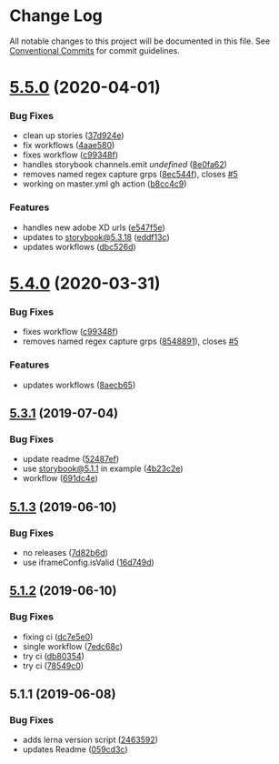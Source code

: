 # Change Log

All notable changes to this project will be documented in this file.
See [Conventional Commits](https://conventionalcommits.org) for commit guidelines.

# [5.5.0](https://github.com/morgs32/storybook-addon-xd-designs/compare/v5.3.1...v5.5.0) (2020-04-01)


### Bug Fixes

* clean up stories ([37d924e](https://github.com/morgs32/storybook-addon-xd-designs/commit/37d924ebf7c9223b0406ab7e026370c02884fc9b))
* fix workflows ([4aae580](https://github.com/morgs32/storybook-addon-xd-designs/commit/4aae580dbe774eed9e7f315aa30580743aeecde9))
* fixes workflow ([c99348f](https://github.com/morgs32/storybook-addon-xd-designs/commit/c99348f35a1140e87170307c6a80e21ce4eb50e5))
* handles storybook channels.emit _undefined_ ([8e0fa62](https://github.com/morgs32/storybook-addon-xd-designs/commit/8e0fa626999870c024574d0b64604892f544f452))
* removes named regex capture grps ([8ec544f](https://github.com/morgs32/storybook-addon-xd-designs/commit/8ec544f7adf0f76363caf30c83c9c45441f41320)), closes [#5](https://github.com/morgs32/storybook-addon-xd-designs/issues/5)
* working on master.yml gh action ([b8cc4c9](https://github.com/morgs32/storybook-addon-xd-designs/commit/b8cc4c98da74d935703ed0e85c85a5878b93e14e))


### Features

* handles new adobe XD urls ([e547f5e](https://github.com/morgs32/storybook-addon-xd-designs/commit/e547f5e2599d89116e9eaeb9403ca8f6887d992f))
* updates to storybook@5.3.18 ([eddf13c](https://github.com/morgs32/storybook-addon-xd-designs/commit/eddf13cca293ac06ebc77ea4cc3b4b1642b1c671))
* updates workflows ([dbc526d](https://github.com/morgs32/storybook-addon-xd-designs/commit/dbc526d01a173d9c41578d8ccaddf931a6c33a2f))





# [5.4.0](https://github.com/morgs32/storybook-addon-xd-designs/compare/v5.3.1...v5.4.0) (2020-03-31)


### Bug Fixes

* fixes workflow ([c99348f](https://github.com/morgs32/storybook-addon-xd-designs/commit/c99348f))
* removes named regex capture grps ([8548891](https://github.com/morgs32/storybook-addon-xd-designs/commit/8548891)), closes [#5](https://github.com/morgs32/storybook-addon-xd-designs/issues/5)


### Features

* updates workflows ([8aecb65](https://github.com/morgs32/storybook-addon-xd-designs/commit/8aecb65))





## [5.3.1](https://github.com/morgs32/storybook-addon-xd-designs/compare/v5.1.3...v5.3.1) (2019-07-04)


### Bug Fixes

* update readme ([52487ef](https://github.com/morgs32/storybook-addon-xd-designs/commit/52487ef))
* use storybook@5.1.1 in example ([4b23c2e](https://github.com/morgs32/storybook-addon-xd-designs/commit/4b23c2e))
* workflow ([691dc4e](https://github.com/morgs32/storybook-addon-xd-designs/commit/691dc4e))





## [5.1.3](https://github.com/morgs32/storybook-addon-xd-designs/compare/v5.1.2...v5.1.3) (2019-06-10)


### Bug Fixes

* no releases ([7d82b6d](https://github.com/morgs32/storybook-addon-xd-designs/commit/7d82b6d))
* use iframeConfig.isValid ([16d749d](https://github.com/morgs32/storybook-addon-xd-designs/commit/16d749d))





## [5.1.2](https://github.com/morgs32/storybook-addon-xd-designs/compare/v5.1.1...v5.1.2) (2019-06-10)


### Bug Fixes

* fixing ci ([dc7e5e0](https://github.com/morgs32/storybook-addon-xd-designs/commit/dc7e5e0))
* single workflow ([7edc68c](https://github.com/morgs32/storybook-addon-xd-designs/commit/7edc68c))
* try ci ([db80354](https://github.com/morgs32/storybook-addon-xd-designs/commit/db80354))
* try ci ([78549c0](https://github.com/morgs32/storybook-addon-xd-designs/commit/78549c0))





## 5.1.1 (2019-06-08)


### Bug Fixes

* adds lerna version script ([2463592](https://github.com/morgs32/storybook-addon-xd-designs/commit/2463592))
* updates Readme ([059cd3c](https://github.com/morgs32/storybook-addon-xd-designs/commit/059cd3c))
